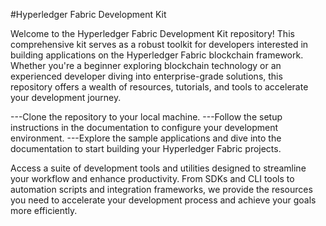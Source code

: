 #Hyperledger Fabric Development Kit

Welcome to the Hyperledger Fabric Development Kit repository! This comprehensive kit serves as a robust toolkit for developers interested in building applications on the Hyperledger Fabric blockchain framework. Whether you're a beginner exploring blockchain technology or an experienced developer diving into enterprise-grade solutions, this repository offers a wealth of resources, tutorials, and tools to accelerate your development journey.


---Clone the repository to your local machine.
---Follow the setup instructions in the documentation to configure your development environment.
---Explore the sample applications and dive into the documentation to start building your Hyperledger Fabric projects.


Access a suite of development tools and utilities designed to streamline your workflow and enhance productivity. From SDKs and CLI tools to automation scripts and integration frameworks, we provide the resources you need to accelerate your development process and achieve your goals more efficiently.
